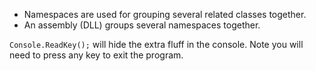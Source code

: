 - Namespaces are used for grouping several related classes together.
- An assembly (DLL) groups several namespaces together.




`Console.ReadKey();` will hide the extra fluff in the console. Note you will need to press any key to exit the program.